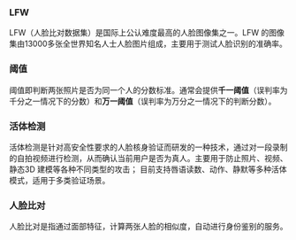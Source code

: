 ### LFW
LFW（人脸比对数据集）是国际上公认难度最高的人脸图像集之一。LFW 的图像集由13000多张全世界知名人士人脸图片组成，主要用于测试人脸识别的准确率。
       
### 阈值
阈值即判断两张照片是否为同一个人的分数标准。通常会提供**千一阈值**（误判率为千分之一情况下的分数）和**万一阈值**（误判率为万分之一情况下的判断分数）。

### 活体检测
活体检测是针对高安全性要求的人脸核身验证而研发的一种技术，通过对一段录制的自拍视频进行检测，从而确认当前用户是否为真人。主要用于防止照片、视频、静态3D 建模等各种不同类型的攻击； 目前支持唇语读数、动作、静默等多种活体模式，适用于多类验证场景。

### 人脸比对
人脸比对是指通过面部特征，计算两张人脸的相似度，自动进行身份鉴别的服务。



